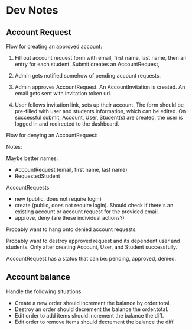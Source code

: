 Dev Notes
=========

Account Request
---------------

Flow for creating an approved account:

1) Fill out account request form with email, first name, last name, then an
entry for each student. Submit creates an AccountRequest, 

2) Admin gets notified somehow of pending account requests.

3) Admin approves AccountRequest. An AccountInvitation is created. An email
gets sent with invitation token url.

4) User follows invitation link, sets up their account. The form should be 
pre-filled with user and students information, which can be edited. On 
successful submit, Account, User, Student(s) are created, the user is logged
in and redirected to the dashboard.

Flow for denying an AccountRequest:

Notes:

Maybe better names:
- AccountRequest (email, first name, last name)
- RequestedStudent

AccountRequests
- new (public, does not require login)
- create (public, does not require login). Should check if there's an existing
  account or account request for the provided email.
- approve, deny (are these individual actions?)

Probably want to hang onto denied account requests.

Probably want to destroy approved request and its dependent user and students.
Only after creating Account, User, and Student successfully.

AccountRequest has a status that can be: pending, approved, denied.

Account balance
---------------

Handle the following situations
  - Create a new order should increment the balance by order.total.
  - Destroy an order should decrement the balance the order.total.
  - Edit order to add items should increment the balance the diff.
  - Edit order to remove items should decrement the balance the diff.
 
